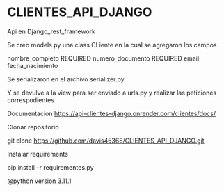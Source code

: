 # CLIENTES_API_DJANGO

Api en Django_rest_framework  

Se creo models.py una class CLiente en la cual se agregaron los campos 

nombre_completo REQUIRED 
numero_documento REQUIRED 
email 
fecha_nacimiento 

Se serializaron en el archivo serializer.py  

Y se devulve a la view para ser enviado a urls.py y realizar las peticiones correspodientes 

 

Documentacion https://api-clientes-django.onrender.com/clientes/docs/ 

 

Clonar repositorio  

git clone https://github.com/davis45368/CLIENTES_API_DJANGO.git 

 

Instalar requirements 

pip install –r requirementes.py  

 

@python version 3.11.1 
